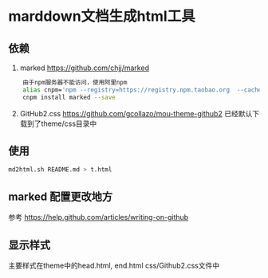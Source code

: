 # marddown文档生成html工具

## 依赖
1. marked https://github.com/chjj/marked
```bash
    由于npm服务器不能访问，使用阿里npm
    alias cnpm='npm --registry=https://registry.npm.taobao.org  --cache=/Users/liwenxiang/.npm/.cache/cnpm  --disturl=https://npm.taobao.org/dist  --userconfig=/Users/liwenxiang/.cnpmrc'
    cnpm install marked --save
```
2. GitHub2.css https://github.com/gcollazo/mou-theme-github2
已经默认下载到了theme/css目录中

## 使用
```bash
md2html.sh README.md > t.html
```
## marked 配置更改地方 
参考 https://help.github.com/articles/writing-on-github

## 显示样式
主要样式在theme中的head.html, end.html css/Github2.css文件中
